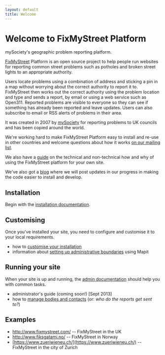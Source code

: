 ```yaml
---
layout: default
title: Welcome
---
```


Welcome to FixMyStreet Platform
===============================

<p class="lead">mySociety's geographic problem reporting platform.</p>

[FixMyStreet](http://www.fixmystreet.com/) Platform is an open source project
to help people run websites for reporting common street problems such as
potholes and broken street lights to an appropriate authority.

Users locate problems using a combination of address and sticking a pin in a
map without worrying about the correct authority to report it to. FixMyStreet
then works out the correct authority using the problem location and type and
sends a report, by email or using a web service such as Open311. Reported
problems are visible to everyone so they can see if something has already been
reported and leave updates. Users can also subscribe to email or RSS alerts of
problems in their area.

It was created in 2007 by [mySociety](http://www.mysociety.org/) for reporting
problems to UK councils and has been copied around the world.

We're working hard to make FixMyStreet Platform easy to install and re-use in
other countries and welcome questions about how it works
[on our mailing list](https://secure.mysociety.org/admin/lists/mailman/listinfo/fixmystreet).

We also have a [guide](The-FixMyStreet-Platform-DIY-Guide-v1.1.pdf) on the technical and non-technical how and why of
using the FixMyStreet platform for your own site.

We've also got a [blog](blog/) where we will post updates in our progress
in making the code easier to install and develop.

Installation
------------

Begin with the [installation documentation](install/).

Customising
-----------

Once you've installed your site, you need to configure and customise it to
your local requirements.

* how to [customise your installation](customising/)
* information about [setting up administrative boundaries](customising/fms_and_mapit) using Mapit

Running your site
-----------------

When your site is up and running, the [admin documentation](running/) should
help you with common tasks.

* administrator's guide (coming soon!) \[Sept 2013\]
* how to [manage bodies and contacts](running/) (or: _who do the reports get sent to?_)

Examples
--------

* <http://www.fixmystreet.com/> -- FixMyStreet in the UK
* <http://www.fiksgatami.no/> -- FixMyStreet in Norway
* [https://www.zueriwieneu.ch/](https://www.zueriwieneu.ch/) -- FixMyStreet in the city of Zurich


